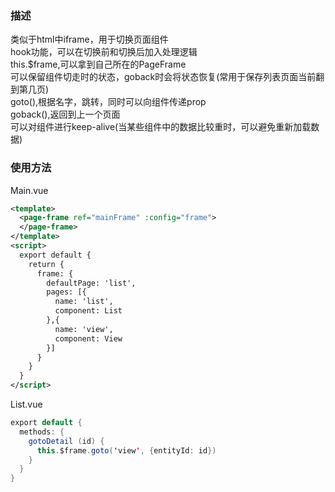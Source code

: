 ### 描述
类似于html中iframe，用于切换页面组件  
hook功能，可以在切换前和切换后加入处理逻辑  
this.$frame,可以拿到自己所在的PageFrame  
可以保留组件切走时的状态，goback时会将状态恢复(常用于保存列表页面当前翻到第几页)  
goto(),根据名字，跳转，同时可以向组件传递prop  
goback(),返回到上一个页面  
可以对组件进行keep-alive(当某些组件中的数据比较重时，可以避免重新加载数据)  
 
### 使用方法  
Main.vue
```xml
<template>
  <page-frame ref="mainFrame" :config="frame">
  </page-frame>
</template>
<script>
  export default {
    return {
      frame: {
        defaultPage: 'list',
        pages: [{
          name: 'list',
          component: List
        },{
          name: 'view',
          component: View
        }]
      }
    }
  }
</script>
```
List.vue
```java script
export default {
  methods: {
    gotoDetail (id) {
      this.$frame.goto('view', {entityId: id})
    }
  }
}
```
